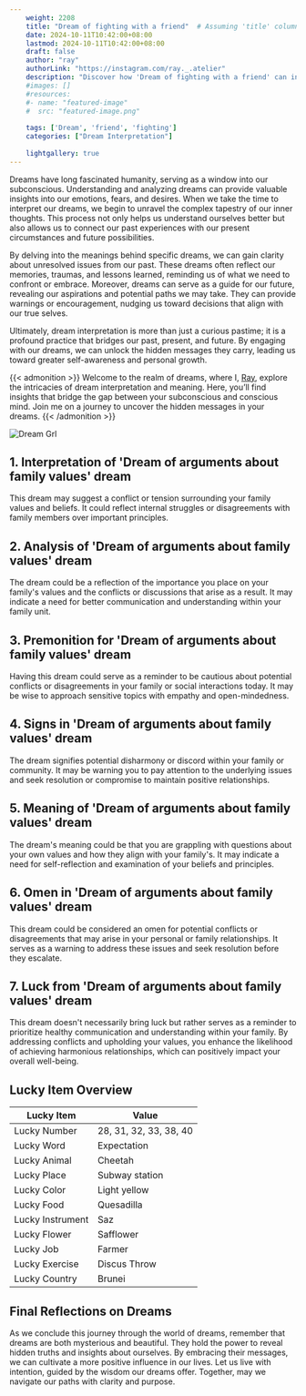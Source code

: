 ```yaml
---
    weight: 2208
    title: "Dream of fighting with a friend"  # Assuming 'title' column exists
    date: 2024-10-11T10:42:00+08:00
    lastmod: 2024-10-11T10:42:00+08:00
    draft: false
    author: "ray"
    authorLink: "https://instagram.com/ray._.atelier"
    description: "Discover how 'Dream of fighting with a friend' can interpret your future and uncover its significant meanings in your life."
    #images: []
    #resources:
    #- name: "featured-image"
    #  src: "featured-image.png"
    
    tags: ['Dream', 'friend', 'fighting']
    categories: ["Dream Interpretation"]
    
    lightgallery: true
---
```

    
Dreams have long fascinated humanity, serving as a window into our subconscious. Understanding and analyzing dreams can provide valuable insights into our emotions, fears, and desires. When we take the time to interpret our dreams, we begin to unravel the complex tapestry of our inner thoughts. This process not only helps us understand ourselves better but also allows us to connect our past experiences with our present circumstances and future possibilities.

By delving into the meanings behind specific dreams, we can gain clarity about unresolved issues from our past. These dreams often reflect our memories, traumas, and lessons learned, reminding us of what we need to confront or embrace. Moreover, dreams can serve as a guide for our future, revealing our aspirations and potential paths we may take. They can provide warnings or encouragement, nudging us toward decisions that align with our true selves.

Ultimately, dream interpretation is more than just a curious pastime; it is a profound practice that bridges our past, present, and future. By engaging with our dreams, we can unlock the hidden messages they carry, leading us toward greater self-awareness and personal growth.

{{< admonition >}}
Welcome to the realm of dreams, where I, [Ray](https://instagram.com/ray._.atelier), explore the intricacies of dream interpretation and meaning. Here, you’ll find insights that bridge the gap between your subconscious and conscious mind. Join me on a journey to uncover the hidden messages in your dreams.
{{< /admonition >}}

![Dream Grl](https://cdn.pixabay.com/photo/2017/11/02/03/35/gothic-2910057_1280.jpg "Dream Grl")

## 1. Interpretation of 'Dream of arguments about family values' dream
 This dream may suggest a conflict or tension surrounding your family values and beliefs. It could reflect internal struggles or disagreements with family members over important principles.

## 2. Analysis of 'Dream of arguments about family values' dream
 The dream could be a reflection of the importance you place on your family's values and the conflicts or discussions that arise as a result. It may indicate a need for better communication and understanding within your family unit.

## 3. Premonition for 'Dream of arguments about family values' dream
 Having this dream could serve as a reminder to be cautious about potential conflicts or disagreements in your family or social interactions today. It may be wise to approach sensitive topics with empathy and open-mindedness.

## 4. Signs in 'Dream of arguments about family values' dream
 The dream signifies potential disharmony or discord within your family or community. It may be warning you to pay attention to the underlying issues and seek resolution or compromise to maintain positive relationships.

## 5. Meaning of 'Dream of arguments about family values' dream
 The dream's meaning could be that you are grappling with questions about your own values and how they align with your family's. It may indicate a need for self-reflection and examination of your beliefs and principles.

## 6. Omen in 'Dream of arguments about family values' dream
 This dream could be considered an omen for potential conflicts or disagreements that may arise in your personal or family relationships. It serves as a warning to address these issues and seek resolution before they escalate.

## 7. Luck from 'Dream of arguments about family values' dream
 This dream doesn't necessarily bring luck but rather serves as a reminder to prioritize healthy communication and understanding within your family. By addressing conflicts and upholding your values, you enhance the likelihood of achieving harmonious relationships, which can positively impact your overall well-being.

## Lucky Item Overview
| Lucky Item          | Value              |
|---------------|--------------------|
| Lucky Number        | 28, 31, 32, 33, 38, 40  |
| Lucky Word          | Expectation |
| Lucky Animal        | Cheetah |
| Lucky Place         | Subway station     |
| Lucky Color         | Light yellow     |
| Lucky Food          | Quesadilla      |
| Lucky Instrument    | Saz |
| Lucky Flower        | Safflower    |
| Lucky Job           | Farmer       |
| Lucky Exercise      | Discus Throw  |
| Lucky Country       | Brunei    |


##  Final Reflections on Dreams

As we conclude this journey through the world of dreams, remember that dreams are both mysterious and beautiful. They hold the power to reveal hidden truths and insights about ourselves. By embracing their messages, we can cultivate a more positive influence in our lives. Let us live with intention, guided by the wisdom our dreams offer. Together, may we navigate our paths with clarity and purpose.
